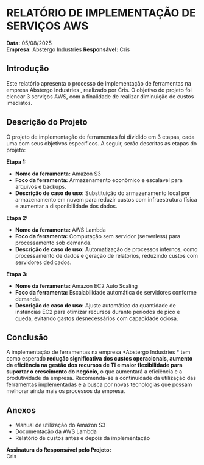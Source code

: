 # RELATÓRIO DE IMPLEMENTAÇÃO DE SERVIÇOS AWS

**Data:** 05/08/2025  
**Empresa:** Abstergo Industries 
**Responsável:** Cris  

## Introdução  
Este relatório apresenta o processo de implementação de ferramentas na empresa Abstergo Industries , realizado por Cris. O objetivo do projeto foi elencar 3 serviços AWS, com a finalidade de realizar diminuição de custos imediatos.

## Descrição do Projeto  
O projeto de implementação de ferramentas foi dividido em 3 etapas, cada uma com seus objetivos específicos. A seguir, serão descritas as etapas do projeto:

**Etapa 1:**  
- **Nome da ferramenta:** Amazon S3  
- **Foco da ferramenta:** Armazenamento econômico e escalável para arquivos e backups.  
- **Descrição de caso de uso:** Substituição do armazenamento local por armazenamento em nuvem para reduzir custos com infraestrutura física e aumentar a disponibilidade dos dados.

**Etapa 2:**  
- **Nome da ferramenta:** AWS Lambda  
- **Foco da ferramenta:** Computação sem servidor (serverless) para processamento sob demanda.  
- **Descrição de caso de uso:** Automatização de processos internos, como processamento de dados e geração de relatórios, reduzindo custos com servidores dedicados.

**Etapa 3:**  
- **Nome da ferramenta:** Amazon EC2 Auto Scaling  
- **Foco da ferramenta:** Escalabilidade automática de servidores conforme demanda.  
- **Descrição de caso de uso:** Ajuste automático da quantidade de instâncias EC2 para otimizar recursos durante períodos de pico e queda, evitando gastos desnecessários com capacidade ociosa.

## Conclusão  
A implementação de ferramentas na empresa *Abstergo Industries * tem como esperado **redução significativa dos custos operacionais, aumento da eficiência na gestão dos recursos de TI e maior flexibilidade para suportar o crescimento do negócio**, o que aumentará a eficiência e a produtividade da empresa. Recomenda-se a continuidade da utilização das ferramentas implementadas e a busca por novas tecnologias que possam melhorar ainda mais os processos da empresa.

## Anexos  

- Manual de utilização do Amazon S3  
- Documentação da AWS Lambda  
- Relatório de custos antes e depois da implementação  

**Assinatura do Responsável pelo Projeto:**  
Cris
